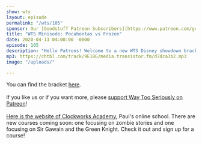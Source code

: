 ```yaml
---
show: wts
layout: episode
permalink: "/wts/105"
sponsor: Our [Goodstuff Patreon Subscribers](https://www.patreon.com/goodstuff "Goodstuff on Patreon") and listeners just like you! Support your favorite podcasts directly to get exclusive unedited episodes and more.
title: "WTS Minisode: Pocahontas vs Frozen"
date: 2020-04-13 04:00:00 -0800
episode: 105
description: "Hello Patrons! Welcome to a new WTS Disney showdown bracket minisode. This time we're talking Pocahontas vs Frozen, and only one will advance to the next round! We've given our children codenames (or rather, they've chosen codenames for themselves): Eldest is Potato, and youngest is Pineapple."
mp3: https://chtbl.com/track/9E18G/media.transistor.fm/d7dca3b2.mp3
image: "/uploads/"

---
```


You can find the bracket <a href="https://drive.google.com/open?id=15h4mTRg4UiRhs6vcK9kPEnyt0maTp_a7">here</a>.<br><br>If you like us or if you want more, please <a href="https://www.patreon.com/clockworkscast">support Way Too Seriously on Patreon</a>! <br><br><a href="https://clockworksacademy.com/">Here is the website of Clockworks Academy</a>, Paul's online school. There are new courses coming soon: one focusing on zombie stories and one focusing on Sir Gawain and the Green Knight. Check it out and sign up for a course!